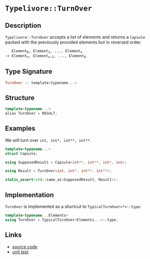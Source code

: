 <!-- Copyright 2024 Feng Mofan
SPDX-License-Identifier: Apache-2.0 -->

# `Typelivore::TurnOver`

## Description

`Typelivore::TurnOver` accepts a list of elements and returns a `Capsule` packed with the previously provided elements but in reversed order.

<pre><code>   Element<sub>0</sub>, Element<sub>1</sub>, ..., Element<sub>n</sub>
-> Element<sub>n</sub>, Element<sub>n-1</sub>, ..., Element<sub>0</sub></code></pre>

## Type Signature

```Haskell
TurnOver :: template<typename...>
```

## Structure

```C++
template<typename...>
alias TurnOver = RESULT;
```

## Examples

We will turn over `int, int*, int**, int**`.

```C++
template<typename...>
struct Capsule;

using SupposedResult = Capsule<int**, int**, int*, int>;

using Result = TurnOver<int, int*, int**, int**>;

static_assert(std::same_as<SupposedResult, Result>);
```

## Implementation

`TurnOver` is implemented as a shortcut to `TypicalTurnOver<*>::type`:

```C++
template<typename...Elements>
using TurnOver = TypicalTurnOver<Elements...>::type;
```

## Links

- [source code](../../../../conceptrodon/descend/typelivore/turn_over.hpp)
- [unit test](../../../../tests/unit/metafunctions/typelivore/turn_over.test.hpp)
